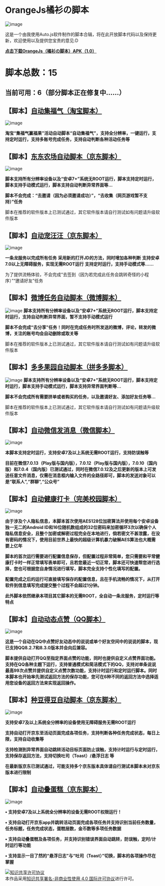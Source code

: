# OrangeJs橘衫の脚本
![image](http://code.aliyun.com/orange_shirt/OrangeJs/raw/master/OrangeJs_logo.png)

这是一个由我使用Auto.js软件制作的脚本合辑，将在此开放脚本代码以及保持更新，欢迎使用以及提供您宝贵的意见:D

**[点击下载OrangeJs（橘衫の脚本）APK（1.0）](https://www.lanzous.com/i8gs5li)**

# 脚本总数：15
## 当前可用：6（部分脚本正在修复中……）

## 【脚本】[自动集福气（淘宝脚本）](https://github.com/Orange-shirt/OrangeJs/blob/master/%E3%80%90Orange%20Js%20%E6%A9%98%E8%A1%AB%E3%81%AE%E8%84%9A%E6%9C%AC%E3%80%91%E8%87%AA%E5%8A%A8%E9%9B%86%E7%A6%8F%E6%B0%94)
![image](http://code.aliyun.com/orange_shirt/OrangeJs/raw/master/Script_author.png)

**淘宝“集福气赢福果”活动自动脚本“自动集福气”，支持全分辨率，一键运行，支持定时运行，支持多账号完成任务，支持自动判断各种活动任务等**

## 【脚本】[东东农场自动脚本（京东脚本）](https://github.com/Orange-shirt/OrangeJs/blob/master/%E3%80%90OrangeJs%E6%A9%98%E8%A1%AB%E3%81%AE%E8%84%9A%E6%9C%AC%E3%80%91%E4%B8%9C%E4%B8%9C%E5%86%9C%E5%9C%BA%E8%87%AA%E5%8A%A8%E8%84%9A%E6%9C%AC%EF%BC%88%E4%BA%AC%E4%B8%9C%E8%84%9A%E6%9C%AC%EF%BC%89)
![image](http://code.aliyun.com/orange_shirt/OrangeJs/raw/master/Script_author.png)

**脚本支持所有分辨率设备以及“安卓7+”系统无ROOT运行，脚本支持定时运行，脚本支持手动模式运行，脚本支持自动判断异常界面等…**

**脚本不会完成：“去邀请（因为必须邀请成功）”，“去收集（网页游戏暂不支持）”任务**

脚本在推荐的软件版本上已测试通过，其它软件版本请自行测试如有问题请升级软件版本

## 【脚本】[自动宠汪汪（京东脚本）](https://github.com/Orange-shirt/OrangeJs/blob/master/%E3%80%90OrangeJs%E6%A9%98%E8%A1%AB%E3%81%AE%E8%84%9A%E6%9C%AC%E3%80%91%E8%87%AA%E5%8A%A8%E5%AE%A0%E6%B1%AA%E6%B1%AA%EF%BC%88%E4%BA%AC%E4%B8%9C%E8%84%9A%E6%9C%AC%EF%BC%89)
![image](http://code.aliyun.com/orange_shirt/OrangeJs/raw/master/Script_author.png)

**一条龙服务以完成所有任务**
**采用新的打开JD的方法，同时增加各种判断**
**支持安卓7.0以上无障碍服务，实现无需ROOT运行**
**支持定时运行，支持手动模式等……**

为了提供流畅体验，不会完成“去签到（因为若完成此任务会跳转奇怪的小程序）”“邀请好友”任务

## 【脚本】[微博任务自动脚本（微博脚本）](https://github.com/Orange-shirt/OrangeJs/blob/master/%E3%80%90OrangeJs%E6%A9%98%E8%A1%AB%E3%81%AE%E8%84%9A%E6%9C%AC%E3%80%91%E5%BE%AE%E5%8D%9A%E4%BB%BB%E5%8A%A1%E8%87%AA%E5%8A%A8%E8%84%9A%E6%9C%AC%EF%BC%88%E5%BE%AE%E5%8D%9A%E8%84%9A%E6%9C%AC%EF%BC%89)
![image](http://code.aliyun.com/orange_shirt/OrangeJs/raw/master/Script_author.png)
**脚本支持所有分辨率设备以及“安卓7+”系统无ROOT运行，脚本支持定时运行，支持自动判断异常界面，暂不支持手动模式运行**

**脚本不会完成“去分享”任务！同时在完成任务时所发送的微博，评论，转发的微博，关注的账号均会自动删除或取关等**

脚本在推荐的软件版本上已测试通过，其它软件版本请自行测试如有问题请升级软件版本

## 【脚本】[多多果园自动脚本（拼多多脚本）](https://github.com/Orange-shirt/OrangeJs/blob/master/%E3%80%90OrangeJs%E6%A9%98%E8%A1%AB%E3%81%AE%E8%84%9A%E6%9C%AC%E3%80%91%E5%A4%9A%E5%A4%9A%E6%9E%9C%E5%9B%AD%E8%87%AA%E5%8A%A8%E8%84%9A%E6%9C%AC%EF%BC%88%E6%8B%BC%E5%A4%9A%E5%A4%9A%E8%84%9A%E6%9C%AC%EF%BC%89)
![image](http://code.aliyun.com/orange_shirt/OrangeJs/raw/master/Script_author.png)
**脚本支持所有分辨率设备以及“安卓7+”系统无ROOT运行，脚本支持定时运行，脚本支持手动模式运行，脚本支持异常界面判断等…**

**脚本不会完成所有需要拼单或者购买的任务，以及邀请好友、添加好友任务等…**

脚本在推荐的软件版本上已测试通过，其它软件版本请自行测试如有问题请升级软件版本

## 【脚本】[自动微信发消息（微信脚本）](https://github.com/Orange-shirt/OrangeJs/blob/master/%E3%80%90Orange%20Js%20%E6%A9%98%E8%A1%AB%E3%81%AE%E8%84%9A%E6%9C%AC%E3%80%91%E8%87%AA%E5%8A%A8%E5%8F%91%E6%B6%88%E6%81%AF%EF%BC%88%E5%BE%AE%E4%BF%A1%E8%84%9A%E6%9C%AC%EF%BC%89)
![image](http://code.aliyun.com/orange_shirt/OrangeJs/raw/master/Script_author.png)

**本脚本支持定时运行，支持安卓7及以上系统无需ROOT运行，支持防误触等**

**目前在微信7.0.13（Play版与国内版），7.0.12（Play版与国内版），7.0.10（国内版）和7.0.4（国内版）已测试通过，同时在微信7.0.12及之后更新的版本上可发送任意文件消息，仅需在消息框内输入文件的全路径即可，脚本的发送对象可以是“联系人”,“群聊”,“公众号”**

## 【脚本】[自动健康打卡（完美校园脚本）](https://github.com/Orange-shirt/OrangeJs/blob/master/%E3%80%90OrangeJs%E6%A9%98%E8%A1%AB%E3%81%AE%E8%84%9A%E6%9C%AC%E3%80%91%E8%87%AA%E5%8A%A8%E5%81%A5%E5%BA%B7%E6%89%93%E5%8D%A1%EF%BC%88%E5%AE%8C%E7%BE%8E%E6%A0%A1%E5%9B%AD%E8%84%9A%E6%9C%AC%EF%BC%89)
![image](http://code.aliyun.com/orange_shirt/OrangeJs/raw/master/Script_author.png)

**由于涉及个人隐私信息，本脚本首次使用AES128位加密算法并使用每个安卓设备独一无二的Android ID和16位随机数组成的32位密码来加密循环3次以确保个人隐私信息安全，且整个加密或解密过程完全在本地进行，倘若密文不甚泄露，在没有密码的情况下，使用目前世界上最快的超级计算机暴力破解AES算法也大概需要上亿年**

**脚本的首次运行需要进行配置信息保存，但配置过程非常简单，您只需要和平常健康打卡时一样正常填写表单即可，且若您最近一切正常，脚本还可快速帮您进行选择，您也可根据您自身情况进行填写，脚本完全支持个性化填写的配置。**

**配置完成之后的运行可直接填写保存的配置信息，且在手机流畅的情况下，从打开软件到信息填写完成提交整个过程不会超过1分钟。**

**此外脚本依然继承本项目其它脚本的无需ROOT，全自动一条龙服务，定时运行等特点**

## 【脚本】[自动动态点赞（QQ脚本）](https://github.com/Orange-shirt/OrangeJs/blob/master/%E3%80%90OrangeJs%E6%A9%98%E8%A1%AB%E3%81%AE%E8%84%9A%E6%9C%AC%E3%80%91%E8%87%AA%E5%8A%A8%E5%8A%A8%E6%80%81%E7%82%B9%E8%B5%9E%EF%BC%88QQ%E8%84%9A%E6%9C%AC%EF%BC%89)
![image](http://code.aliyun.com/orange_shirt/OrangeJs/raw/master/Script_author.png)

**这是一个自动在QQ中点赞好友动态中的说说或单个好友空间中的说说的脚本，现已支持QQ8.2.7和8.3.0版本并会向后兼容。**

**脚本提供自动打开QQ至指定界面点赞的功能，同时也提供自定义点赞界面功能。支持在QQ各种主题下运行，支持普通模式和简洁模式下的QQ，支持对单条说说最高99次点赞并提供自定义点赞次数功能，支持计时运行和定时运行脚本。同时本脚本也开始率先测试返回方法的保存功能，您可在6种不同的返回方法中选择适用您设备的返回方法来实现返回操作。**

## 【脚本】[种豆得豆自动脚本（京东脚本）](https://github.com/Orange-shirt/OrangeJs/blob/master/%E3%80%90Orange%20Js%20%E6%A9%98%E8%A1%AB%E3%81%AE%E8%84%9A%E6%9C%AC%E3%80%91%E7%A7%8D%E8%B1%86%E5%BE%97%E8%B1%86%E8%87%AA%E5%8A%A8%E8%84%9A%E6%9C%AC%EF%BC%88%E4%BA%AC%E4%B8%9C%E8%84%9A%E6%9C%AC%EF%BC%89)
![image](http://code.aliyun.com/orange_shirt/OrangeJs/raw/master/Script_author.png)

**支持安卓7及以上系统全分辨率的设备使用无障碍服务无需ROOT运行**

**支持自动打开京东至活动页面完成各项任务，支持判断各种任务完成状态，每日上限，支持自动收集等**

**支持检测到异常界面自动跳转活动目标页面防止误触，支持计时运行与定时运行，支持保存返回方法，支持切换吐司（Toast）/悬浮日志 等**

**在最新版京东已测试通过，可能支持多个京东版本具体请自行测试本脚本未对京东版本进行限制**

## 【脚本】[自动叠蛋糕（京东脚本）](https://github.com/Orange-shirt/OrangeJs/blob/master/%E3%80%90Orange%20Js%20%E6%A9%98%E8%A1%AB%E3%81%AE%E8%84%9A%E6%9C%AC%E3%80%91%E8%87%AA%E5%8A%A8%E5%8F%A0%E8%9B%8B%E7%B3%95%EF%BC%88%E4%BA%AC%E4%B8%9C%E8%84%9A%E6%9C%AC%EF%BC%89)
![image](http://code.aliyun.com/orange_shirt/OrangeJs/raw/master/Script_author.png)

**• 支持安卓7及以上系统全分辨率的设备无需ROOT权限运行！**

**• 支持自动打开京东app并跳转活动页面完成各项任务并支持识别当前任务数量，任务标题，任务完成状态，蛋糕层数，金币数等多项任务数据**

**• 支持自动叠蛋糕及各项任务，并支持识别错误界面自动跳转，防误触，定时/计时运行等功能**

**• 支持显示一目了然的“悬浮日志”与“吐司（Toast）”切换，脚本的各项操作尽在掌握**

<a rel="license" href="https://creativecommons.org/licenses/by-nc/4.0/deed.zh"><img alt="知识共享许可协议" style="border-width:0" src="https://i.creativecommons.org/l/by-nc/4.0/88x31.png" /></a><br />本作品采用<a rel="license" href="https://creativecommons.org/licenses/by-nc/4.0/deed.zh">知识共享署名-非商业性使用 4.0 国际许可协议</a>进行许可。
